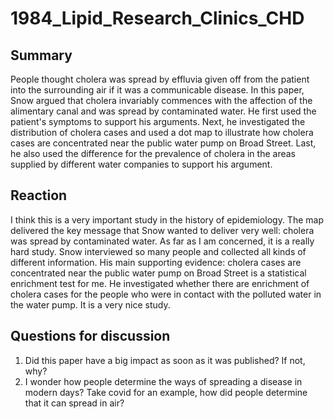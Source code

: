 # 1984_Lipid_Research_Clinics_CHD


## Summary

People thought cholera was spread by effluvia given off from the patient into the surrounding air if it was a communicable disease. In this paper, Snow argued that cholera invariably commences with the affection of the alimentary canal and was spread by contaminated water. He first used the patient's symptoms to support his arguments. Next, he investigated the distribution of cholera cases and used a dot map to illustrate how cholera cases are concentrated near the public water pump on Broad Street. Last, he also used the difference for the prevalence of cholera in the areas supplied by different water companies to support his argument.

## Reaction

I think this is a very important study in the history of epidemiology. The map delivered the key message that Snow wanted to deliver very well: cholera was spread by contaminated water. As far as I am concerned, it is a really hard study. Snow interviewed so many people and collected all kinds of different information. His main supporting evidence: cholera cases are concentrated near the public water pump on Broad Street is a statistical enrichment test for me. He investigated whether there are enrichment of cholera cases for the people who were in contact with the polluted water in the water pump. It is a very nice study.

## Questions for discussion

1. Did this paper have a big impact as soon as it was published? If not, why?
2. I wonder how people determine the ways of spreading a disease in modern days? Take covid for an example, how did people determine that it can spread in air?
